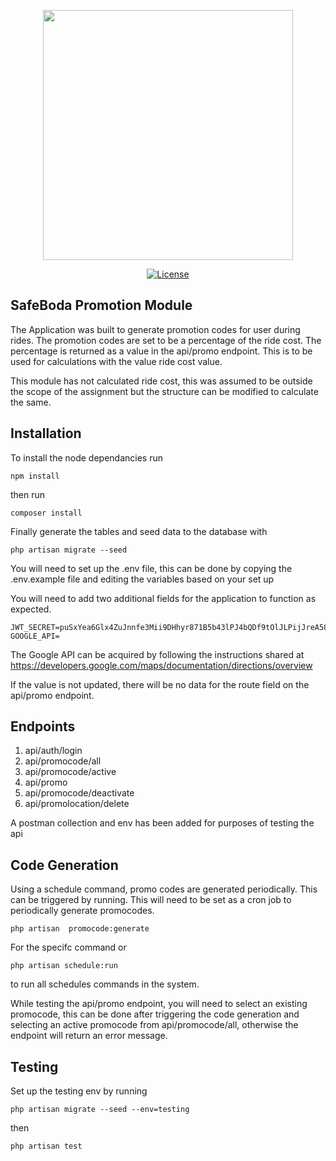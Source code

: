 <p align="center"><a href="https://laravel.com" target="_blank"><img src="https://raw.githubusercontent.com/laravel/art/master/logo-lockup/5%20SVG/2%20CMYK/1%20Full%20Color/laravel-logolockup-cmyk-red.svg" width="400"></a></p>

<p align="center">
<a href="https://packagist.org/packages/laravel/framework"><img src="https://img.shields.io/packagist/l/laravel/framework" alt="License"></a>
</p>

## SafeBoda Promotion Module 

The Application was built to generate promotion codes for user during rides. The promotion codes are set to be a percentage of the ride cost. The percentage is returned as a value in the api/promo endpoint. This is to be used for calculations with the value ride cost value. 

This module has not calculated ride cost, this was assumed to be outside the scope of the assignment but the structure can be modified to calculate the same.

## Installation

To install the node dependancies run 
```
npm install
```
then run 

```
composer install
```

Finally generate the tables and seed data to the database with
```
php artisan migrate --seed
```

You will need to set up the .env file, this can be done by copying the .env.example file and editing the variables based on your set up

You will need to add two additional fields for the application to function as expected.
```
JWT_SECRET=puSxYea6Glx4ZuJnnfe3Mii9DHhyr871B5b43lPJ4bQDf9tOlJLPijJreA58SPPd
GOOGLE_API=
```

The Google API can be acquired by following the instructions shared at https://developers.google.com/maps/documentation/directions/overview

If the value is not updated, there will be no data for the route field on the api/promo endpoint.

## Endpoints 

1. api/auth/login
2. api/promocode/all
3. api/promocode/active
4. api/promo
5. api/promocode/deactivate
6. api/promolocation/delete

A postman collection and env has been added for purposes of testing the api

## Code Generation

Using a schedule command, promo codes are generated periodically. This can be triggered by running. This will need to be set as a cron job to periodically generate promocodes.

```
php artisan  promocode:generate
```
For the specifc command or 

```
php artisan schedule:run
```
to run all schedules commands in the system.

While testing the api/promo endpoint, you will need to select an existing promocode, this can be done after triggering the code generation and selecting an active promocode from api/promocode/all, otherwise the endpoint will return an error message.

## Testing 

Set up the testing env by running 

```
php artisan migrate --seed --env=testing
```
then 

```
php artisan test
```

